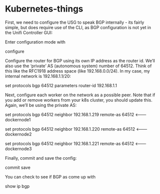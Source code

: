 # Kubernetes-things


First, we need to configure the USG to speak BGP internally - its fairly simple, but does require use of the CLI, as BGP configuration is not yet in the Unifi Controller GUI:

Enter configuration mode with 

configure

Configure the router for BGP using its own IP address as the router id. We’ll also use the ‘private’ AS (autonomous system) number of 64512. Think of this like the RFC1918 address space (like 192.168.0.0/24). In my case, my internal network is 192.168.1.1/20:

set protocols bgp 64512 parameters router-id 192.168.1.1

Next, configure each worker on the network as a possible peer. Note that if you add or remove workers from your k8s cluster, you should update this. Again, we’ll be using the private AS:

set protocols bgp 64512 neighbor 192.168.1.219 remote-as 64512  <--- dockernode1

set protocols bgp 64512 neighbor 192.168.1.220 remote-as 64512  <--- dockernode2

set protocols bgp 64512 neighbor 192.168.1.221 remote-as 64512  <--- dockernode3


Finally, commit and save the config:

commit
save

You can check to see if BGP as come up with 

show ip bgp
